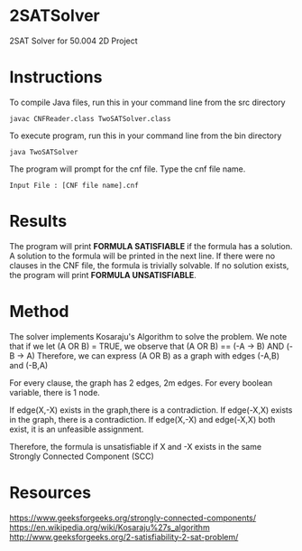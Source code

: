# 2SATSolver
2SAT Solver for 50.004 2D Project

# Instructions
To compile Java files, run this in your command line from the src directory
```
javac CNFReader.class TwoSATSolver.class 
```

To execute program, run this in your command line from the bin directory
```
java TwoSATSolver
```
The program will prompt for the cnf file. Type the cnf file name.
```
Input File : [CNF file name].cnf
```

# Results
The program will print **FORMULA SATISFIABLE** if the formula has a solution. A solution to the formula will be printed in the next line. If there were no clauses in the CNF file, the formula is trivially solvable. If no solution exists, the program will print **FORMULA UNSATISFIABLE**.

# Method
The solver implements Kosaraju's Algorithm to solve the problem.
We note that if we let (A OR B) = TRUE,
we observe that (A OR B) == (-A -> B) AND (-B -> A)
Therefore, we can express (A OR B) as a graph with edges (-A,B) and (-B,A)
 
For every clause, the graph has 2 edges, 2m edges.
For every boolean variable, there is 1 node.
 
If edge(X,-X) exists in the graph,there is a contradiction.
If edge(-X,X) exists in the graph, there is a contradiction.
If edge(X,-X) and edge(-X,X) both exist, it is an unfeasible assignment.

Therefore, the formula is unsatisfiable if X and -X exists in the
same Strongly Connected Component (SCC)

# Resources
https://www.geeksforgeeks.org/strongly-connected-components/
https://en.wikipedia.org/wiki/Kosaraju%27s_algorithm
http://www.geeksforgeeks.org/2-satisfiability-2-sat-problem/

